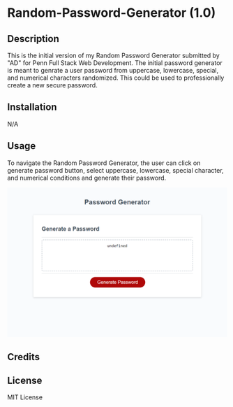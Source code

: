 # Random-Password-Generator (1.0)


## Description

This is the initial version of my Random Password Generator submitted by "AD" for Penn Full Stack Web Development. The initial password generator is meant to genrate a user password from uppercase, lowercase, special, and numerical characters randomized. This could be used to professionally create a new secure password.
## Installation

N/A

## Usage

To navigate the Random Password Generator, the user can click on generate password button, select uppercase, lowercase, special character, and numerical conditions and generate their password.

![screenshot of RandomPassword](./images/_C__Users_Adavi_bootcamp_Random-Password-Generator_index.html%20(1).png)

## Credits

## License

MIT License